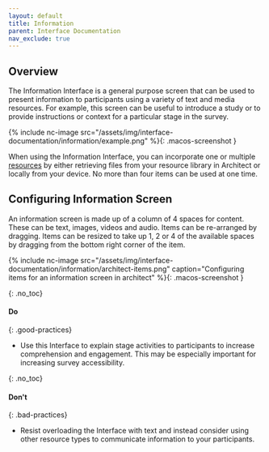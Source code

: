 ```yaml
---
layout: default
title: Information
parent: Interface Documentation
nav_exclude: true
---
```

## Overview

The Information Interface is a general purpose screen that can be used to present information to participants using a variety of text and media resources. For example, this screen can be useful to introduce a study or to provide instructions or context for a particular stage in the survey.

{% include nc-image src="/assets/img/interface-documentation/information/example.png" %}{: .macos-screenshot }

When using the Information Interface, you can incorporate one or multiple [resources](../key-concepts/resources.md) by either retrieving files from your resource library in Architect or locally from your device. No more than four items can be used at one time.

## Configuring Information Screen

An information screen is made up of a column of 4 spaces for content. These can be text, images, videos and audio. Items can be re-arranged by dragging. Items can be resized to take up 1, 2 or 4 of the available spaces by dragging from the bottom right corner of the item.

{% include nc-image src="/assets/img/interface-documentation/information/architect-items.png" caption="Configuring items for an information screen in architect" %}{: .macos-screenshot }

{: .no_toc}
#### Do

{: .good-practices}
- Use this Interface to explain stage activities to participants to increase comprehension and engagement. This may be especially important for increasing survey accessibility.

{: .no_toc}
#### Don't

{: .bad-practices}
- Resist overloading the Interface with text and instead consider using other resource types to communicate information to your participants.
